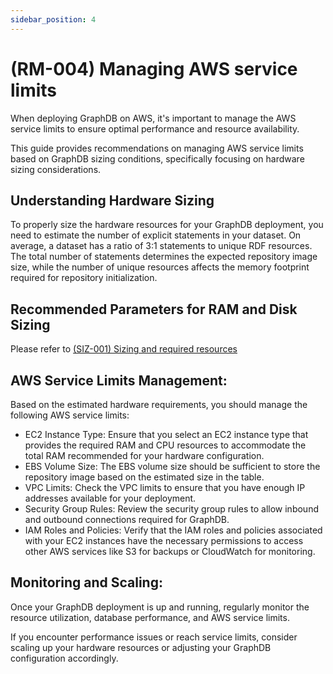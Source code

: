 ```yaml
---
sidebar_position: 4
---
```


# (RM-004) Managing AWS service limits

When deploying GraphDB on AWS, it's important to manage the AWS service limits to ensure optimal performance and resource availability.

This guide provides recommendations on managing AWS service limits based on GraphDB sizing conditions, specifically focusing on hardware sizing considerations.

## Understanding Hardware Sizing

To properly size the hardware resources for your GraphDB deployment, you need to estimate the number of explicit statements in your dataset.
On average, a dataset has a ratio of 3:1 statements to unique RDF resources. 
The total number of statements determines the expected repository image size, while the number of unique resources affects the memory footprint required for repository initialization.

## Recommended Parameters for RAM and Disk Sizing
Please refer to [(SIZ-001) Sizing and required resources](../sizing/SIZ-001) 

## AWS Service Limits Management:

Based on the estimated hardware requirements, you should manage the following AWS service limits:

* EC2 Instance Type: Ensure that you select an EC2 instance type that provides the required RAM and CPU resources to 
accommodate the total RAM recommended for your hardware configuration.
* EBS Volume Size: The EBS volume size should be sufficient to store the repository image based on the estimated size in the table.
* VPC Limits: Check the VPC limits to ensure that you have enough IP addresses available for your deployment.
* Security Group Rules: Review the security group rules to allow inbound and outbound connections required for GraphDB.
* IAM Roles and Policies: Verify that the IAM roles and policies associated with your EC2 instances have the necessary 
  permissions to access other AWS services like S3 for backups or CloudWatch for monitoring.

## Monitoring and Scaling:

Once your GraphDB deployment is up and running, regularly monitor the resource utilization, database performance, and AWS service limits.

If you encounter performance issues or reach service limits, consider scaling up your hardware resources or adjusting your GraphDB configuration accordingly.
